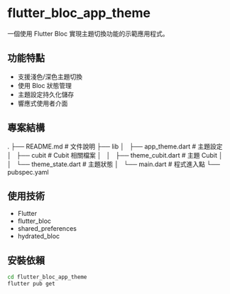 # flutter_bloc_app_theme

一個使用 Flutter Bloc 實現主題切換功能的示範應用程式。

## 功能特點

- 支援淺色/深色主題切換
- 使用 Bloc 狀態管理
- 主題設定持久化儲存
- 響應式使用者介面

## 專案結構

.
├── README.md                   # 文件說明
├── lib
│   ├── app_theme.dart          # 主題設定
│   ├── cubit                   # Cubit 相關檔案
│   │   ├── theme_cubit.dart    # 主題 Cubit
│   │   └── theme_state.dart    # 主題狀態
│   └── main.dart               # 程式進入點
└── pubspec.yaml

## 使用技術

- Flutter
- flutter_bloc
- shared_preferences
- hydrated_bloc

## 安裝依賴

```bash
cd flutter_bloc_app_theme
flutter pub get
```